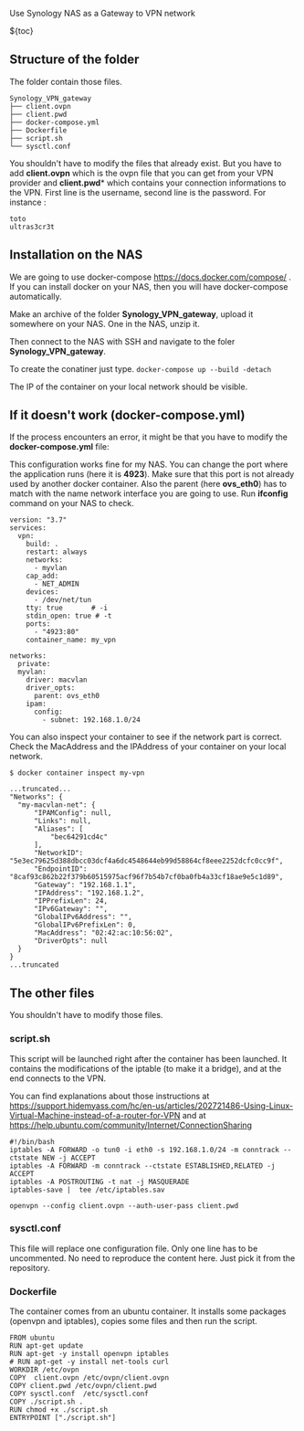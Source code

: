 Use Synology NAS as a Gateway to VPN network


${toc}


## Structure of the folder

The folder contain those files.

```
Synology_VPN_gateway
├── client.ovpn
├── client.pwd
├── docker-compose.yml
├── Dockerfile
├── script.sh
└── sysctl.conf
```

You shouldn't have to modify the files that already exist. But you have to add **client.ovpn**  which is the ovpn file that you can get from your VPN provider and
**client.pwd*** which contains your connection informations to the VPN. First line is the username, second line is the password. For instance :
```
toto
ultras3cr3t
```


## Installation on the NAS

We are going to use docker-compose https://docs.docker.com/compose/ . If you can install docker on your NAS, then you will have docker-compose automatically.

Make an archive of the folder **Synology_VPN_gateway**, upload it somewhere on your NAS. One in the NAS, unzip it.

Then connect to the NAS with SSH and navigate to the foler **Synology_VPN_gateway**.

To create the conatiner just type.
`docker-compose up --build -detach`

The  IP of the container on your local network  should be visible.


## If it doesn't work (docker-compose.yml)

If the process encounters an error, it might be that you have to modify the **docker-compose.yml** file:

This configuration works fine for my NAS. You can change the port where the application runs (here it is **4923**). Make sure that this port is not already used by another docker container. 
Also the parent (here **ovs_eth0**) has to match with the name network interface you are going to use. Run **ifconfig** command on your NAS to check.

```
version: "3.7"
services:
  vpn:
    build: .
    restart: always
    networks:
      - myvlan    
    cap_add:
      - NET_ADMIN
    devices:
      - /dev/net/tun
    tty: true       # -i
    stdin_open: true # -t
    ports:
      - "4923:80"
    container_name: my_vpn
    
networks:
  private:
  myvlan:
    driver: macvlan
    driver_opts:
      parent: ovs_eth0
    ipam:
      config:
        - subnet: 192.168.1.0/24

```

You can also inspect your container to see if the network part is correct. Check the MacAddress and the IPAddress of your container on your local network.

`$ docker container inspect my-vpn`

```
...truncated...
"Networks": {
  "my-macvlan-net": {
      "IPAMConfig": null,
      "Links": null,
      "Aliases": [
          "bec64291cd4c"
      ],
      "NetworkID": "5e3ec79625d388dbcc03dcf4a6dc4548644eb99d58864cf8eee2252dcfc0cc9f",
      "EndpointID": "8caf93c862b22f379b60515975acf96f7b54b7cf0ba0fb4a33cf18ae9e5c1d89",
      "Gateway": "192.168.1.1",
      "IPAddress": "192.168.1.2",
      "IPPrefixLen": 24,
      "IPv6Gateway": "",
      "GlobalIPv6Address": "",
      "GlobalIPv6PrefixLen": 0,
      "MacAddress": "02:42:ac:10:56:02",
      "DriverOpts": null
  }
}
...truncated
```



## The other files

You shouldn't have to modify those files.

### script.sh

This script will be launched right after the container has been launched.
It contains the modifications of the iptable (to make it a bridge), and at the end connects to the VPN.

You can find explanations about those instructions at https://support.hidemyass.com/hc/en-us/articles/202721486-Using-Linux-Virtual-Machine-instead-of-a-router-for-VPN and at https://help.ubuntu.com/community/Internet/ConnectionSharing

```
#!/bin/bash
iptables -A FORWARD -o tun0 -i eth0 -s 192.168.1.0/24 -m conntrack --ctstate NEW -j ACCEPT
iptables -A FORWARD -m conntrack --ctstate ESTABLISHED,RELATED -j ACCEPT
iptables -A POSTROUTING -t nat -j MASQUERADE
iptables-save |  tee /etc/iptables.sav

openvpn --config client.ovpn --auth-user-pass client.pwd
```

### sysctl.conf

This file will replace one configuration file. Only one line has to be uncommented. No need to reproduce the content here. Just pick it from the repository.

### Dockerfile

The container comes from an ubuntu container. It installs some packages (openvpn and iptables), copies some files and then run the script.

```
FROM ubuntu
RUN apt-get update
RUN apt-get -y install openvpn iptables
# RUN apt-get -y install net-tools curl
WORKDIR /etc/ovpn
COPY  client.ovpn /etc/ovpn/client.ovpn 
COPY client.pwd /etc/ovpn/client.pwd
COPY sysctl.conf  /etc/sysctl.conf
COPY ./script.sh .
RUN chmod +x ./script.sh
ENTRYPOINT ["./script.sh"]
```


